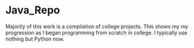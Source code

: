 # Java_Repo
Majority of this work is a compilation of college projects. 
This shows my my progression as I began programming from scratch in college. I typically use nothing but Python now.
